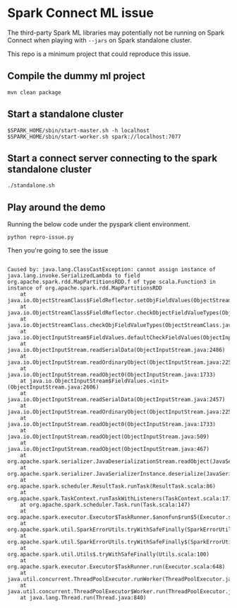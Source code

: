 # Spark Connect ML issue

The third-party Spark ML libraries may potentially not be running
on Spark Connect when playing with ``--jars`` on Spark standalone cluster.

This repo is a minimum project that could reproduce this issue.

## Compile the dummy ml project

```shell
mvn clean package
```

## Start a standalone cluster

```shell
$SPARK_HOME/sbin/start-master.sh -h localhost
$SPARK_HOME/sbin/start-worker.sh spark://localhost:7077
```

## Start a connect server connecting to the spark standalone cluster

```
./standalone.sh
```

## Play around the demo

Running the below code under the pyspark client environment.

```shell
python repro-issue.py
```
Then you're going to see the issue

``` console

Caused by: java.lang.ClassCastException: cannot assign instance of java.lang.invoke.SerializedLambda to field org.apache.spark.rdd.MapPartitionsRDD.f of type scala.Function3 in instance of org.apache.spark.rdd.MapPartitionsRDD
	at java.io.ObjectStreamClass$FieldReflector.setObjFieldValues(ObjectStreamClass.java:2096)
	at java.io.ObjectStreamClass$FieldReflector.checkObjectFieldValueTypes(ObjectStreamClass.java:2060)
	at java.io.ObjectStreamClass.checkObjFieldValueTypes(ObjectStreamClass.java:1347)
	at java.io.ObjectInputStream$FieldValues.defaultCheckFieldValues(ObjectInputStream.java:2679)
	at java.io.ObjectInputStream.readSerialData(ObjectInputStream.java:2486)
	at java.io.ObjectInputStream.readOrdinaryObject(ObjectInputStream.java:2257)
	at java.io.ObjectInputStream.readObject0(ObjectInputStream.java:1733)
	at java.io.ObjectInputStream$FieldValues.<init>(ObjectInputStream.java:2606)
	at java.io.ObjectInputStream.readSerialData(ObjectInputStream.java:2457)
	at java.io.ObjectInputStream.readOrdinaryObject(ObjectInputStream.java:2257)
	at java.io.ObjectInputStream.readObject0(ObjectInputStream.java:1733)
	at java.io.ObjectInputStream.readObject(ObjectInputStream.java:509)
	at java.io.ObjectInputStream.readObject(ObjectInputStream.java:467)
	at org.apache.spark.serializer.JavaDeserializationStream.readObject(JavaSerializer.scala:88)
	at org.apache.spark.serializer.JavaSerializerInstance.deserialize(JavaSerializer.scala:136)
	at org.apache.spark.scheduler.ResultTask.runTask(ResultTask.scala:86)
	at org.apache.spark.TaskContext.runTaskWithListeners(TaskContext.scala:171)
	at org.apache.spark.scheduler.Task.run(Task.scala:147)
	at org.apache.spark.executor.Executor$TaskRunner.$anonfun$run$5(Executor.scala:645)
	at org.apache.spark.util.SparkErrorUtils.tryWithSafeFinally(SparkErrorUtils.scala:80)
	at org.apache.spark.util.SparkErrorUtils.tryWithSafeFinally$(SparkErrorUtils.scala:77)
	at org.apache.spark.util.Utils$.tryWithSafeFinally(Utils.scala:100)
	at org.apache.spark.executor.Executor$TaskRunner.run(Executor.scala:648)
	at java.util.concurrent.ThreadPoolExecutor.runWorker(ThreadPoolExecutor.java:1136)
	at java.util.concurrent.ThreadPoolExecutor$Worker.run(ThreadPoolExecutor.java:635)
	at java.lang.Thread.run(Thread.java:840)
```
